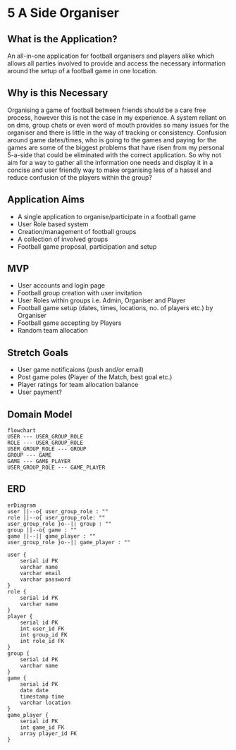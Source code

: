 # 5 A Side Organiser

## What is the Application?

An all-in-one application for football organisers and players alike which allows all parties involved to provide and access the necessary information around the setup of a football game in one location.

## Why is this Necessary

Organising a game of football between friends should be a care free process, however this is not the case in my experience. A system reliant on on dms, group chats or even word of mouth provides so many issues for the organiser and there is little in the way of tracking or consistency. Confusion around game dates/times, who is going to the games and paying for the games are some of the biggest problems that have risen from my personal 5-a-side that could be eliminated with the correct application. So why not aim for a way to gather all the information one needs and display it in a concise and user friendly way to make organising less of a hassel and reduce confusion of the players within the group?

## Application Aims

- A single application to organise/participate in a football game
- User Role based system
- Creation/management of football groups
- A collection of involved groups
- Football game proposal, participation and setup

## MVP

- User accounts and login page
- Football group creation with user invitation
- User Roles within groups i.e. Admin, Organiser and Player
- Football game setup (dates, times, locations, no. of players etc.) by Organiser
- Football game accepting by Players
- Random team allocation

## Stretch Goals

- User game notificaions (push and/or email)
- Post game poles (Player of the Match, best goal etc.)
- Player ratings for team allocation balance
- User payment?

## Domain Model

```mermaid
flowchart
USER --- USER_GROUP_ROLE
ROLE --- USER_GROUP_ROLE
USER_GROUP_ROLE --- GROUP
GROUP --- GAME
GAME --- GAME_PLAYER
USER_GROUP_ROLE --- GAME_PLAYER
```

## ERD

```mermaid
erDiagram
user ||--o{ user_group_role : ""
role ||--o{ user_group_role: ""
user_group_role }o--|| group : ""
group ||--o{ game : ""
game ||--|| game_player : ""
user_group_role }o--|| game_player : ""

user {
    serial id PK
    varchar name
    varchar email
    varchar password
}
role {
    serial id PK
    varchar name
}
player {
    serial id PK
    int user_id FK
    int group_id FK
    int role_id FK
}
group {
    serial id PK
    varchar name
}
game {
    serial id PK
    date date
    timestamp time
    varchar location
}
game_player {
    serial id PK
    int game_id FK
    array player_id FK
}
```

